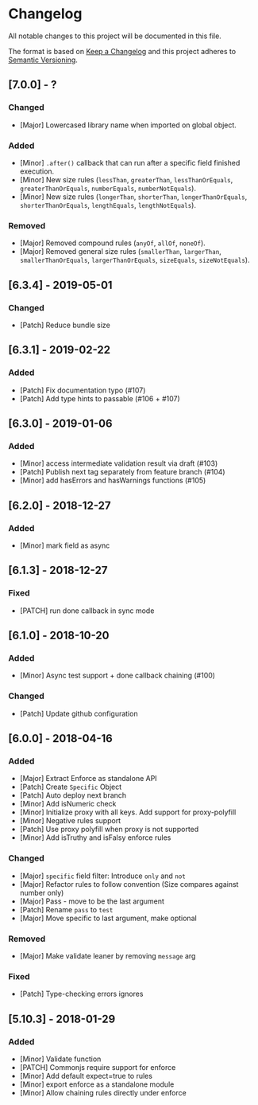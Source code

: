 # Changelog
All notable changes to this project will be documented in this file.

The format is based on [Keep a Changelog](http://keepachangelog.com/en/1.0.0/)
and this project adheres to [Semantic Versioning](http://semver.org/spec/v2.0.0.html).

## [7.0.0] - ?

### Changed
- [Major] Lowercased library name when imported on global object.

### Added
- [Minor] `.after()` callback that can run after a specific field finished execution.
- [Minor] New size rules (`lessThan`, `greaterThan`, `lessThanOrEquals`, `greaterThanOrEquals`, `numberEquals`, `numberNotEquals`).
- [Minor] New size rules (`longerThan`, `shorterThan`, `longerThanOrEquals`, `shorterThanOrEquals`, `lengthEquals`, `lengthNotEquals`).

### Removed
- [Major] Removed compound rules (`anyOf`, `allOf`, `noneOf`).
- [Major] Removed general size rules (`smallerThan`, `largerThan`, `smallerThanOrEquals`, `largerThanOrEquals`, `sizeEquals`, `sizeNotEquals`).

## [6.3.4] - 2019-05-01

### Changed
- [Patch] Reduce bundle size

## [6.3.1] - 2019-02-22

### Added
- [Patch] Fix documentation typo (#107)
- [Patch] Add type hints to passable (#106 + #107)

## [6.3.0] - 2019-01-06

### Added
- [Minor] access intermediate validation result via draft (#103)
- [Patch] Publish next tag separately from feature branch (#104)
- [Minor] add hasErrors and hasWarnings functions (#105)

## [6.2.0] - 2018-12-27

### Added
- [Minor] mark field as async

## [6.1.3] - 2018-12-27

### Fixed
- [PATCH] run done callback in sync mode

## [6.1.0] - 2018-10-20

### Added
- [Minor] Async test support + done callback chaining (#100)

### Changed
- [Patch] Update github configuration

## [6.0.0] - 2018-04-16

### Added
- [Major] Extract Enforce as standalone API
- [Patch] Create `Specific` Object
- [Patch] Auto deploy next branch
- [Minor] Add isNumeric check
- [Minor] Initialize proxy with all keys. Add support for proxy-polyfill
- [Minor] Negative rules support
- [Patch] Use proxy polyfill when proxy is not supported
- [Minor] Add isTruthy and isFalsy enforce rules

### Changed
- [Major] `specific` field filter: Introduce `only` and `not`
- [Major] Refactor rules to follow convention (Size compares against number only)
- [Major] Pass - move to be the last argument
- [Patch] Rename `pass` to `test`
- [Major] Move specific to last argument, make optional

### Removed
- [Major] Make validate leaner by removing `message` arg

### Fixed
- [Patch] Type-checking errors ignores

## [5.10.3] - 2018-01-29

### Added
- [Minor] Validate function
- [PATCH] Commonjs require support for enforce
- [Minor] Add default expect=true to rules
- [Minor] export enforce as a standalone module
- [Minor] Allow chaining rules directly under enforce
